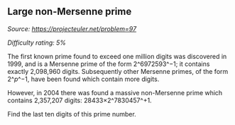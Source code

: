 Large non-Mersenne prime
------------------------

*Source: https://projecteuler.net/problem=97*


*Difficulty rating: 5%*

The first known prime found to exceed one million digits was discovered
in 1999, and is a Mersenne prime of the form 2^6972593^−1; it contains
exactly 2,098,960 digits. Subsequently other Mersenne primes, of the
form 2^*p*^−1, have been found which contain more digits.

However, in 2004 there was found a massive non-Mersenne prime which
contains 2,357,207 digits: 28433×2^7830457^+1.

Find the last ten digits of this prime number.
